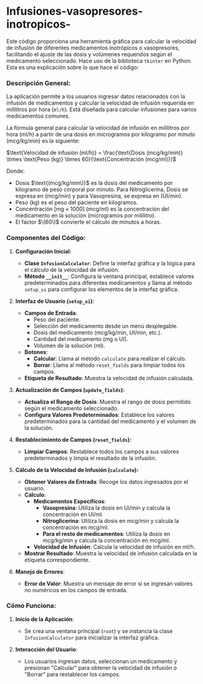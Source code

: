 # Infusiones-vasopresores-inotropicos-
Este código proporciona una herramienta gráfica para calcular la velocidad de infusión de diferentes medicamentos inotrópicos o vasopresores, facilitando el ajuste de las dosis y volúmenes requeridos según el medicamento seleccionado. Hace uso de la biblioteca `tkinter` en Python. Esta es una explicación sobre lo que hace el código:

### **Descripción General:**
La aplicación permite a los usuarios ingresar datos relacionados con la infusión de medicamentos y calcular la velocidad de infusión requerida en mililitros por hora (`ml/h`). Está diseñada para calcular infusiones para varios medicamentos comunes.

La fórmula general para calcular la velocidad de infusión en mililitros por hora (ml/h) a partir de una dosis en microgramos por kilogramo por minuto (mcg/kg/min) es la siguiente:

$\text{Velocidad de infusión (ml/h)} = \frac{\text{Dosis (mcg/kg/min)} \times \text{Peso (kg)} \times 60}{\text{Concentración (mcg/ml)}}$

Donde:
- $\text{Dosis}$ $\text{(mcg/kg/min\)}$ es la dosis del medicamento por kilogramo de peso corporal por minuto. Para Nitroglicerina, $\text{Dosis}$ se expresa en $\text{(mcg/min)}$ y para Vasopresina, se expresa en $\text{(UI/min)}$.
- $\text{Peso (kg)}$ es el peso del paciente en kilogramos.
- $\text{Concentración [mg} \times \text{1000]}$ $\text{(mcg/ml)}$ es la concentración del medicamento en la solución (microgramos por mililitro).
- El factor $\(60\)$ convierte el cálculo de minutos a horas.

### **Componentes del Código:**

1. **Configuración Inicial:**
   - **Clase `InfusionCalculator`**: Define la interfaz gráfica y la lógica para el cálculo de la velocidad de infusión.
   - **Método `__init__`**: Configura la ventana principal, establece valores predeterminados para diferentes medicamentos y llama al método `setup_ui` para configurar los elementos de la interfaz gráfica.

2. **Interfaz de Usuario (`setup_ui`):**
   - **Campos de Entrada**: 
     - Peso del paciente.
     - Selección del medicamento desde un menú desplegable.
     - Dosis del medicamento (mcg/kg/min, UI/min, etc.).
     - Cantidad del medicamento (mg o UI).
     - Volumen de la solución (ml).
   - **Botones**:
     - **Calcular**: Llama al método `calculate` para realizar el cálculo.
     - **Borrar**: Llama al método `reset_fields` para limpiar todos los campos.
   - **Etiqueta de Resultado**: Muestra la velocidad de infusión calculada.

3. **Actualización de Campos (`update_fields`):**
   - **Actualiza el Rango de Dosis**: Muestra el rango de dosis permitido según el medicamento seleccionado.
   - **Configura Valores Predeterminados**: Establece los valores predeterminados para la cantidad del medicamento y el volumen de la solución.

4. **Restablecimiento de Campos (`reset_fields`):**
   - **Limpiar Campos**: Restablece todos los campos a sus valores predeterminados y limpia el resultado de la infusión.

5. **Cálculo de la Velocidad de Infusión (`calculate`):**
   - **Obtener Valores de Entrada**: Recoge los datos ingresados por el usuario.
   - **Cálculo**:
     - **Medicamentos Específicos**:
       - **Vasopresina**: Utiliza la dosis en UI/min y calcula la concentración en UI/ml.
       - **Nitroglicerina**: Utiliza la dosis en mcg/min y calcula la concentración en mcg/ml.
       - **Para el resto de medicamentos**: Utiliza la dosis en mcg/kg/min y calcula la concentración en mcg/ml.
     - **Velocidad de Infusión**: Calcula la velocidad de infusión en ml/h.
   - **Mostrar Resultado**: Muestra la velocidad de infusión calculada en la etiqueta correspondiente.

6. **Manejo de Errores**:
   - **Error de Valor**: Muestra un mensaje de error si se ingresan valores no numéricos en los campos de entrada.

### **Cómo Funciona:**

1. **Inicio de la Aplicación**:
   - Se crea una ventana principal (`root`) y se instancia la clase `InfusionCalculator` para inicializar la interfaz gráfica.

2. **Interacción del Usuario**:
   - Los usuarios ingresan datos, seleccionan un medicamento y presionan "Calcular" para obtener la velocidad de infusión o "Borrar" para restablecer los campos.


